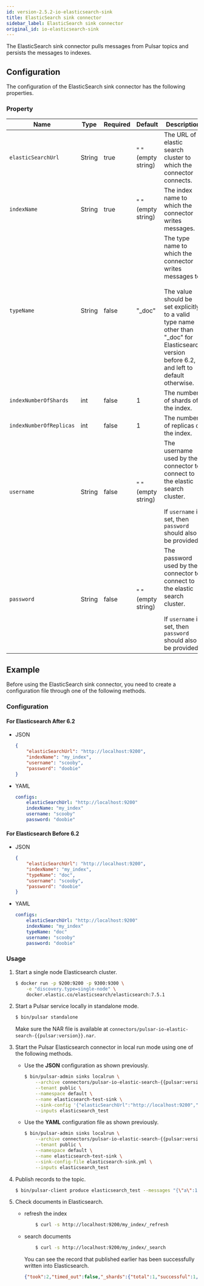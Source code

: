```yaml
---
id: version-2.5.2-io-elasticsearch-sink
title: ElasticSearch sink connector
sidebar_label: ElasticSearch sink connector
original_id: io-elasticsearch-sink
---
```


The ElasticSearch sink connector pulls messages from Pulsar topics and persists the messages to indexes.

## Configuration

The configuration of the ElasticSearch sink connector has the following properties.

### Property

| Name | Type|Required | Default | Description 
|------|----------|----------|---------|-------------|
| `elasticSearchUrl` | String| true |" " (empty string)| The URL of elastic search cluster to which the connector connects. |
| `indexName` | String| true |" " (empty string)| The index name to which the connector writes messages. |
| `typeName` | String | false | "_doc" | The type name to which the connector writes messages to. <br><br> The value should be set explicitly to a valid type name other than "_doc" for Elasticsearch version before 6.2, and left to default otherwise. |
| `indexNumberOfShards` | int| false |1| The number of shards of the index. |
| `indexNumberOfReplicas` | int| false |1 | The number of replicas of the index. |
| `username` | String| false |" " (empty string)| The username used by the connector to connect to the elastic search cluster. <br><br>If `username` is set, then `password` should also be provided. |
| `password` | String| false | " " (empty string)|The password used by the connector to connect to the elastic search cluster. <br><br>If `username` is set, then `password` should also be provided.  |

## Example

Before using the ElasticSearch sink connector, you need to create a configuration file through one of the following methods.

### Configuration

#### For Elasticsearch After 6.2

* JSON 

    ```json
    {
        "elasticSearchUrl": "http://localhost:9200",
        "indexName": "my_index",
        "username": "scooby",
        "password": "doobie"
    }
    ```

* YAML

    ```yaml
    configs:
        elasticSearchUrl: "http://localhost:9200"
        indexName: "my_index"
        username: "scooby"
        password: "doobie"
    ```

#### For Elasticsearch Before 6.2

* JSON 

    ```json
    {
        "elasticSearchUrl": "http://localhost:9200",
        "indexName": "my_index",
        "typeName": "doc",
        "username": "scooby",
        "password": "doobie"
    }
    ```

* YAML

    ```yaml
    configs:
        elasticSearchUrl: "http://localhost:9200"
        indexName: "my_index"
        typeName: "doc"
        username: "scooby"
        password: "doobie"
    ```

### Usage

1. Start a single node Elasticsearch cluster.

    ```bash
    $ docker run -p 9200:9200 -p 9300:9300 \
        -e "discovery.type=single-node" \
        docker.elastic.co/elasticsearch/elasticsearch:7.5.1
    ```

2. Start a Pulsar service locally in standalone mode.
    ```bash
    $ bin/pulsar standalone
    ```
    Make sure the NAR file is available at `connectors/pulsar-io-elastic-search-{{pulsar:version}}.nar`.

3. Start the Pulsar Elasticsearch connector in local run mode using one of the following methods.
    * Use the **JSON** configuration as shown previously. 
        ```bash
        $ bin/pulsar-admin sinks localrun \
            --archive connectors/pulsar-io-elastic-search-{{pulsar:version}}.nar \
            --tenant public \
            --namespace default \
            --name elasticsearch-test-sink \
            --sink-config '{"elasticSearchUrl":"http://localhost:9200","indexName": "my_index","username": "scooby","password": "doobie"}' \
            --inputs elasticsearch_test
        ```
    * Use the **YAML** configuration file as shown previously.
    
        ```bash
        $ bin/pulsar-admin sinks localrun \
            --archive connectors/pulsar-io-elastic-search-{{pulsar:version}}.nar \
            --tenant public \
            --namespace default \
            --name elasticsearch-test-sink \
            --sink-config-file elasticsearch-sink.yml \
            --inputs elasticsearch_test
        ```

4. Publish records to the topic.

    ```bash
    $ bin/pulsar-client produce elasticsearch_test --messages "{\"a\":1}"
    ```

5. Check documents in Elasticsearch.
    
    * refresh the index
        ```bash
            $ curl -s http://localhost:9200/my_index/_refresh
        ``` 
    * search documents
        ```bash
            $ curl -s http://localhost:9200/my_index/_search
        ```
        You can see the record that published earlier has been successfully written into Elasticsearch.
        ```json
        {"took":2,"timed_out":false,"_shards":{"total":1,"successful":1,"skipped":0,"failed":0},"hits":{"total":{"value":1,"relation":"eq"},"max_score":1.0,"hits":[{"_index":"my_index","_type":"_doc","_id":"FSxemm8BLjG_iC0EeTYJ","_score":1.0,"_source":{"a":1}}]}}
        ```
